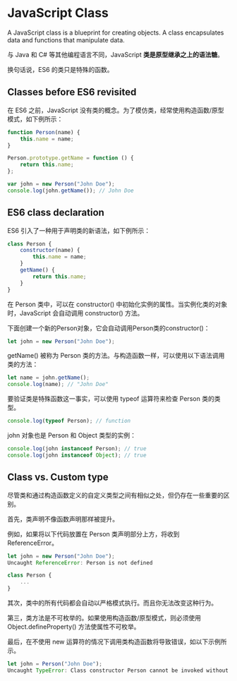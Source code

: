 # JavaScript Class

A JavaScript class is a blueprint for creating objects. A class encapsulates data and functions that manipulate data.

与 Java 和 C# 等其他编程语言不同，JavaScript **类是原型继承之上的语法糖**。

换句话说，ES6 的类只是特殊的函数。

## Classes before ES6 revisited

在 ES6 之前，JavaScript 没有类的概念。为了模仿类，经常使用构造函数/原型模式，如下例所示：

```js
function Person(name) {
    this.name = name;
}

Person.prototype.getName = function () {
    return this.name;
};

var john = new Person("John Doe");
console.log(john.getName()); // John Doe
```

## ES6 class declaration

ES6 引入了一种用于声明类的新语法，如下例所示：

```js
class Person {
    constructor(name) {
        this.name = name;
    }
    getName() {
        return this.name;
    }
}
```

在 Person 类中，可以在 constructor() 中初始化实例的属性。当实例化类的对象时，JavaScript 会自动调用 constructor() 方法。

下面创建一个新的Person对象，它会自动调用Person类的constructor()：

```js
let john = new Person("John Doe");
```

getName() 被称为 Person 类的方法。与构造函数一样，可以使用以下语法调用类的方法：

```js
let name = john.getName();
console.log(name); // "John Doe"
```

要验证类是特殊函数这一事实，可以使用 typeof 运算符来检查 Person 类的类型。

```js
console.log(typeof Person); // function
```

john 对象也是 Person 和 Object 类型的实例：

```js
console.log(john instanceof Person); // true
console.log(john instanceof Object); // true
```

## Class vs. Custom type

尽管类和通过构造函数定义的自定义类型之间有相似之处，但仍存在一些重要的区别。

首先，类声明不像函数声明那样被提升。

例如，如果将以下代码放置在 Person 类声明部分上方，将收到 ReferenceError。

```js
let john = new Person("John Doe");
Uncaught ReferenceError: Person is not defined

class Person {
    ...
}
```

其次，类中的所有代码都会自动以严格模式执行。而且你无法改变这种行为。

第三，类方法是不可枚举的。如果使用构造函数/原型模式，则必须使用 Object.defineProperty() 方法使属性不可枚举。

最后，在不使用 new 运算符的情况下调用类构造函数将导致错误，如以下示例所示。

```js
let john = Person("John Doe");
Uncaught TypeError: Class constructor Person cannot be invoked without 'new'
```
